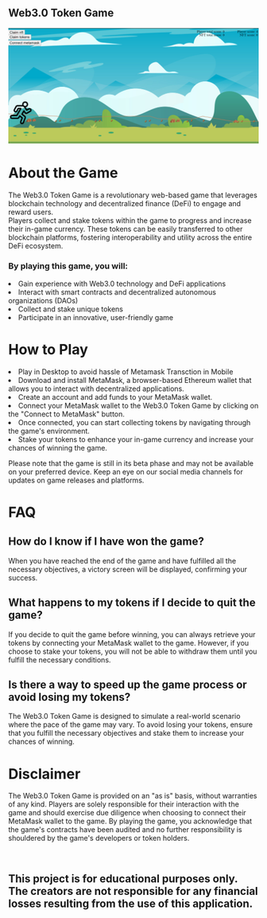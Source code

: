 ##  Web3.0 Token Game
<img src='./imgs/read-1.png'>

# About the Game 

The Web3.0 Token Game is a revolutionary web-based game that leverages blockchain technology and decentralized finance (DeFi) to engage and reward users.
<br>
Players collect and stake tokens within the game to progress and increase their in-game currency. These tokens can be easily transferred to other blockchain platforms, fostering interoperability and utility across the entire DeFi ecosystem.

### By playing this game, you will:
<li>Gain experience with Web3.0 technology and DeFi applications</li>
<li>Interact with smart contracts and decentralized autonomous organizations (DAOs)</li>
<li>Collect and stake unique tokens</li>
<li>Participate in an innovative, user-friendly game</li>

# How to Play
<li> Play in Desktop to avoid hassle of Metamask Transction in Mobile</li>
<li>Download and install MetaMask, a browser-based Ethereum wallet that allows you to interact with decentralized applications.</li>
<li>Create an account and add funds to your MetaMask wallet.</li>
<li>Connect your MetaMask wallet to the Web3.0 Token Game by clicking on the "Connect to MetaMask" button.</li>
<li>Once connected, you can start collecting tokens by navigating through the game's environment.</li>
<li>Stake your tokens to enhance your in-game currency and increase your chances of winning the game.</li>



<p>Please note that the game is still in its beta phase and may not be available on your preferred device. Keep an eye on our social media channels for updates on game releases and platforms.</p>

# FAQ

## How do I know if I have won the game?

<p>When you have reached the end of the game and have fulfilled all the necessary objectives, a victory screen will be displayed, confirming your success.</p>

## What happens to my tokens if I decide to quit the game?

<p>If you decide to quit the game before winning, you can always retrieve your tokens by connecting your MetaMask wallet to the game. However, if you choose to stake your tokens, you will not be able to withdraw them until you fulfill the necessary conditions.</p>

## Is there a way to speed up the game process or avoid losing my tokens?

<p>The Web3.0 Token Game is designed to simulate a real-world scenario where the pace of the game may vary. To avoid losing your tokens, ensure that you fulfill the necessary objectives and stake them to increase your chances of winning.</p>


# Disclaimer

<p>The Web3.0 Token Game is provided on an "as is" basis, without warranties of any kind. Players are solely responsible for their interaction with the game and should exercise due diligence when choosing to connect their MetaMask wallet to the game. By playing the game, you acknowledge that the game's contracts have been audited and no further responsibility is shouldered by the game's developers or token holders.</p>
<br>



## This project is for educational purposes only. The creators are not responsible for any financial losses resulting from the use of this application. 